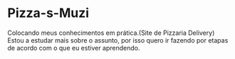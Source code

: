 # Pizza-s-Muzi
Colocando meus conhecimentos em prática.(Site de Pizzaria Delivery)
Estou a estudar mais sobre o assunto, por isso quero ir fazendo por etapas de acordo com o que eu estiver aprendendo.
